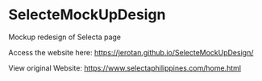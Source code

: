 # SelecteMockUpDesign
Mockup redesign of Selecta page

Access the website here: https://jerotan.github.io/SelecteMockUpDesign/

View original Website: https://www.selectaphilippines.com/home.html

